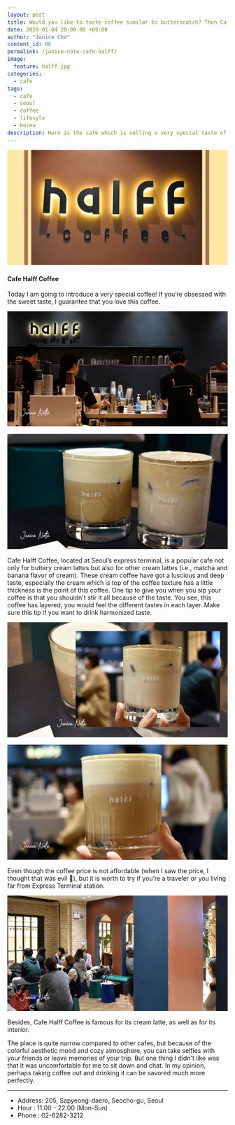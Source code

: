 ```yaml
---
layout: post
title: Would you like to taste coffee similar to butterscotch? Then Cafe Halff Coffee would be solved your answer.
date: 2020-01-04 20:00:00 +09:00
author: "Janice Cho"
content_id: 06
permalink: /janice-note-cafe-halff/
image:
  feature: halff.jpg
categories:
  - cafe
tags:
  - cafe
  - seoul
  - coffee
  - lifesyle
  - Korea
description: Here is the cafe which is selling a very special taste of coffee near the Seoul Express terminal! When you have a sip at first, I guarantee that you absolutely fall in love with this coffee!
---
```


![halff](/img/thumbnail/halff.jpg)

#### Cafe Halff Coffee

Today I am going to introduce a very special coffee! If you’re obsessed with the sweet taste, I guarantee that you love this coffee.



![02](/img/post/06/02.jpg)

![03](/img/post/06/03.jpg)

Cafe Halff Coffee, located at Seoul’s express terminal, is a popular cafe not only for buttery cream lattes but also for other cream lattes (i.e., matcha and banana flavor of cream). These cream coffee have got a luscious and deep taste, especially the cream which is top of the coffee texture has a little thickness is the point of this coffee. One tip to give you when you sip your coffee is that you shouldn't stir it all because of the taste. You see, this coffee has layered, you would feel the different tastes in each layer. Make sure this tip if you want to drink harmonized taste.



![05](/img/post/06/05.jpg)

![04](/img/post/06/04.jpg)

Even though the coffee price is not affordable (when I saw the price, I thought that was evil 👿), but it is worth to try if you’re a traveler or you living far from Express Terminal station.

![01](/img/post/06/01.jpg)

Besides, Cafe Halff Coffee is famous for its cream latte, as well as for its interior.

The place is quite narrow compared to other cafes, but because of the colorful aesthetic mood and cozy atmosphere, you can take selfies with your friends or leave memories of your trip. But one thing I didn't like was that it was uncomfortable for me to sit down and chat. In my opinion, perhaps taking coffee out and drinking it can be savored much more perfectly.

***

- Address: 205, Sapyeong-daero, Seocho-gu, Seoul
- Hour : 11:00 - 22:00 (Mon-Sun)
- Phone : 02-6282-3212
